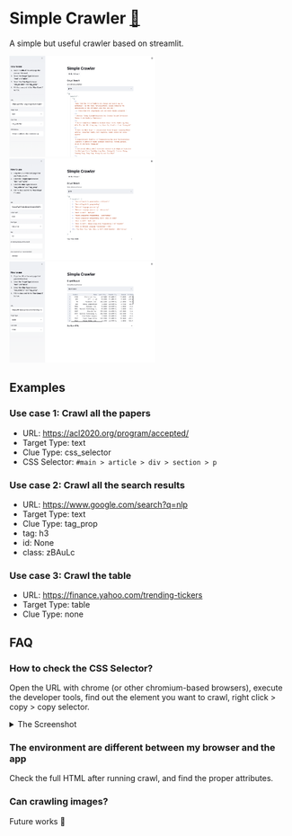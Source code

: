 # Simple Crawler [🔗](https://share.streamlit.io/peinan/streamlit-simple-crawler/main/main.py)

A simple but useful crawler based on streamlit.

<p float="left">
  <img src="doc/imgs/uc1.png" height="180" />
  <img src="doc/imgs/uc2.png" height="180" />
  <img src="doc/imgs/uc3.png" height="180" />
</p>

## Examples

### Use case 1: Crawl all the papers

- URL: https://acl2020.org/program/accepted/
- Target Type: text
- Clue Type: css_selector
- CSS Selector: `#main > article > div > section > p`

### Use case 2: Crawl all the search results

- URL: https://www.google.com/search?q=nlp
- Target Type: text
- Clue Type: tag_prop
- tag: h3
- id: None
- class: zBAuLc

### Use case 3: Crawl the table

- URL: https://finance.yahoo.com/trending-tickers
- Target Type: table
- Clue Type: none

## FAQ

### How to check the CSS Selector?

Open the URL with chrome (or other chromium-based browsers), execute the developer tools, find out the element you want to crawl, right click > copy > copy selector.

<details><summary>The Screenshot</summary>

![](./doc/imgs/css_selector.png)

</details>

### The environment are different between my browser and the app

Check the full HTML after running crawl, and find the proper attributes.

### Can crawling images?

Future works 🤗
